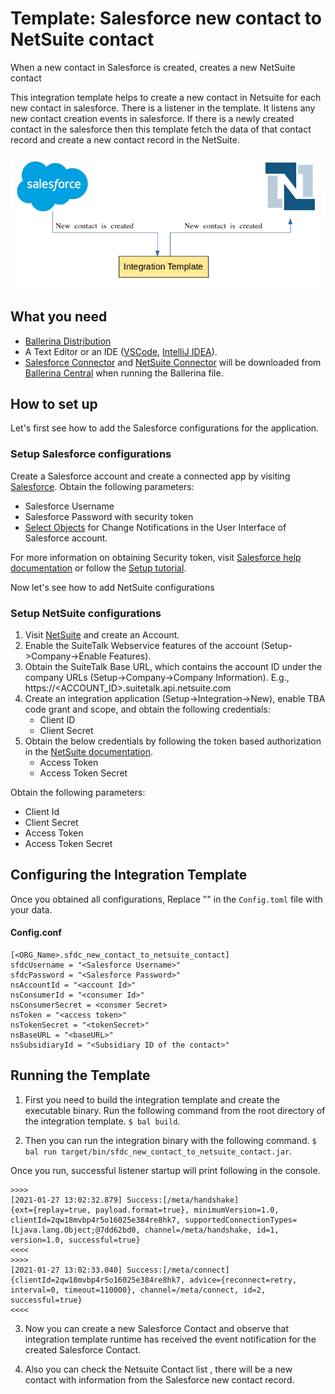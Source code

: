 # Template: Salesforce new contact to NetSuite contact
When a new contact in Salesforce is created, creates a new NetSuite contact  <br>

This integration template helps to create a new contact in Netsuite for each new contact in salesforce. There is a listener in the template. It listens any new contact creation events in salesforce. If there is a newly created contact in the salesforce then this template fetch the data of that contact record and create a new contact record in the NetSuite.  

![image](docs/images/sfdc_contact_to_Netsuite.png)

## What you need

- [Ballerina Distribution](https://ballerina.io/learn/getting-started/)
- A Text Editor or an IDE ([VSCode](https://marketplace.visualstudio.com/items?itemName=ballerina.ballerina), 
[IntelliJ IDEA](https://plugins.jetbrains.com/plugin/9520-ballerina)).  
- [Salesforce Connector](https://github.com/ballerina-platform/module-ballerinax-sfdc) and [NetSuite Connector](https://github.com/ballerina-platform/module-ballerinax-netsuite) will be downloaded from 
[Ballerina Central](https://central.ballerina.io/) when running the Ballerina file.

## How to set up

Let's first see how to add the Salesforce configurations for the application.
### Setup Salesforce configurations
Create a Salesforce account and create a connected app by visiting [Salesforce](https://www.salesforce.com). 
Obtain the following parameters:

* Salesforce Username
* Salesforce Password with security token
* [Select Objects](https://developer.salesforce.com/docs/atlas.en-us.change_data_capture.meta/change_data_capture/cdc_select_objects.htm) for Change Notifications in the User Interface of Salesforce account.

For more information on obtaining Security token, visit 
[Salesforce help documentation](https://help.salesforce.com/articleView?id=sf.user_security_token.htm&type=5) 
or follow the 
[Setup tutorial](https://medium.com/creme-de-la-crm/salesforce-how-to-abcs-g-bfa592792649).


Now let's see how to add NetSuite configurations
### Setup NetSuite configurations
1. Visit [NetSuite](https://www.netsuite.com) and create an Account.
2. Enable the SuiteTalk Webservice features of the account (Setup->Company->Enable Features).
3. Obtain the SuiteTalk Base URL, which contains the account ID under the company URLs (Setup->Company->Company
 Information).
    E.g., https://<ACCOUNT_ID>.suitetalk.api.netsuite.com
4. Create an integration application (Setup->Integration->New), enable TBA code grant and scope, and obtain the 
following credentials: 
    * Client ID
    * Client Secret
5. Obtain the below credentials by following the token based authorization in the [NetSuite documentation](https://system.na0.netsuite.com/app/help/helpcenter.nl?fid=book_1559132836.html&vid=_BLm3ruuApc_9HXr&chrole=17&ck=9Ie2K7uuApI_9PHO&cktime=175797&promocode=&promocodeaction=overwrite&sj=7bfNB5rzdVQdIKGhDJFE6knJf%3B1590725099%3B165665000). 
    * Access Token
    * Access Token Secret


Obtain the following parameters:

* Client Id
* Client Secret
* Access Token
* Access Token Secret

## Configuring the Integration Template

Once you obtained all configurations, Replace "" in the `Config.toml` file with your data.

#### Config.conf
``` 
[<ORG_Name>.sfdc_new_contact_to_netsuite_contact]
sfdcUsername = "<Salesforce Username>"
sfdcPassword = "<Salesforce Password>"
nsAccountId = "<account Id>"
nsConsumerId = "<consumer Id>"
nsConsumerSecret = <consmer Secret>
nsToken = "<access token>"
nsTokenSecret = "<tokenSecret>"
nsBaseURL = "<baseURL>"
nsSubsidiaryId = "<Subsidiary ID of the contact>"
```
## Running the Template

1. First you need to build the integration template and create the executable binary. Run the following command from the root directory of the integration template. 
`$ bal build`. 

2. Then you can run the integration binary with the following command. 
`$ bal run target/bin/sfdc_new_contact_to_netsuite_contact.jar`. 


Once you run, successful listener startup will print following in the console.
```
>>>>
[2021-01-27 13:02:32.879] Success:[/meta/handshake]
{ext={replay=true, payload.format=true}, minimumVersion=1.0, clientId=2qw18mvbp4r5o16025e384re8hk7, supportedConnectionTypes=[Ljava.lang.Object;@7dd62bd0, channel=/meta/handshake, id=1, version=1.0, successful=true}
<<<<
>>>>
[2021-01-27 13:02:33.040] Success:[/meta/connect]
{clientId=2qw18mvbp4r5o16025e384re8hk7, advice={reconnect=retry, interval=0, timeout=110000}, channel=/meta/connect, id=2, successful=true}
<<<<
```

3. Now you can create a new Salesforce Contact and observe that integration template runtime has received the event notification for the created Salesforce Contact.

4. Also you can check the Netsuite Contact list , there will be a new contact with information from the Salesforce new contact record.
